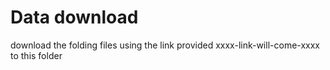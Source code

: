 # Data download

download the folding files using the link provided xxxx-link-will-come-xxxx to this folder
